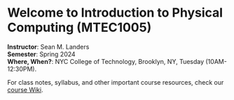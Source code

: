 # Welcome to Introduction to Physical Computing (MTEC1005)

**Instructor**: Sean M. Landers  
**Semester**: Spring 2024  
**Where, When?**: NYC College of Technology, Brooklyn, NY, Tuesday (10AM-12:30PM).

For class notes, syllabus, and other important course resources, check our [course Wiki](https://github.com/entertainmenttechnology/Landers-MTEC1005-Spring2024/wiki).
